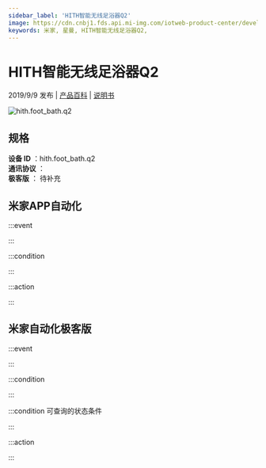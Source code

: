 ```yaml
---
sidebar_label: 'HITH智能无线足浴器Q2'
image: https://cdn.cnbj1.fds.api.mi-img.com/iotweb-product-center/developer_1612257932083hGX5nKtF.png?GalaxyAccessKeyId=AKVGLQWBOVIRQ3XLEW&Expires=9223372036854775807&Signature=5aI9UUX/RrIyBAlNlUTdVMJBW80=
keywords: 米家, 星曼, HITH智能无线足浴器Q2, 
---
```

# HITH智能无线足浴器Q2

2019/9/9 发布 | [产品百科](https://home.mi.com/webapp/content/baike/product/index.html?model=hith.foot_bath.q2/) | [说明书](https://home.mi.com/views/introduction.html?model=hith.foot_bath.q2&region=cn)

![hith.foot_bath.q2](https://cdn.cnbj1.fds.api.mi-img.com/iotweb-product-center/developer_1612257932083hGX5nKtF.png?GalaxyAccessKeyId=AKVGLQWBOVIRQ3XLEW&Expires=9223372036854775807&Signature=5aI9UUX/RrIyBAlNlUTdVMJBW80=)

## 规格  
> 
**设备 ID** ：hith.foot_bath.q2  
**通讯协议** ：  
**极客版**  ： 待补充 


## 米家APP自动化  

:::event  

:::

:::condition  

:::

:::action   

:::

## 米家自动化极客版  

:::event  

:::

:::condition  

:::

:::condition 可查询的状态条件  

:::

:::action  

:::

        
